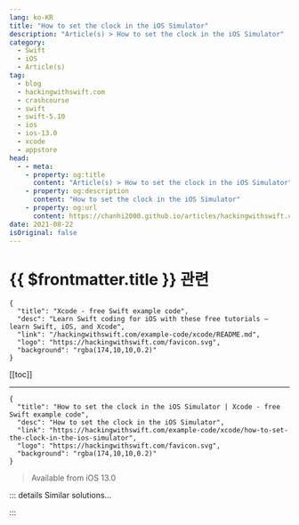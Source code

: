```yaml
---
lang: ko-KR
title: "How to set the clock in the iOS Simulator"
description: "Article(s) > How to set the clock in the iOS Simulator"
category:
  - Swift
  - iOS
  - Article(s)
tag: 
  - blog
  - hackingwithswift.com
  - crashcourse
  - swift
  - swift-5.10
  - ios
  - ios-13.0
  - xcode
  - appstore
head:
  - - meta:
    - property: og:title
      content: "Article(s) > How to set the clock in the iOS Simulator"
    - property: og:description
      content: "How to set the clock in the iOS Simulator"
    - property: og:url
      content: https://chanhi2000.github.io/articles/hackingwithswift.com/example-code/xcode/how-to-set-the-clock-in-the-ios-simulator.html
date: 2021-08-22
isOriginal: false
---
```


# {{ $frontmatter.title }} 관련

```component VPCard
{
  "title": "Xcode - free Swift example code",
  "desc": "Learn Swift coding for iOS with these free tutorials – learn Swift, iOS, and Xcode",
  "link": "/hackingwithswift.com/example-code/xcode/README.md",
  "logo": "https://hackingwithswift.com/favicon.svg",
  "background": "rgba(174,10,10,0.2)"
}
```

[[toc]]

---

```component VPCard
{
  "title": "How to set the clock in the iOS Simulator | Xcode - free Swift example code",
  "desc": "How to set the clock in the iOS Simulator",
  "link": "https://hackingwithswift.com/example-code/xcode/how-to-set-the-clock-in-the-ios-simulator",
  "logo": "https://hackingwithswift.com/favicon.svg",
  "background": "rgba(174,10,10,0.2)"
}
```

> Available from iOS 13.0

<!-- TODO: 작성 -->

<!-- 
By default the iOS Simulator shows whatever the time is on your Mac, but you can use Xcode’s `simctl` command to override that with a custom time.

For example, Apple always uses 9:41am in their screenshots, because that was the time the original iPhone was announced. If you want to get the same thing in your simulator screenshots, use this command: 

**xcrun simctl status_bar "iPhone 12 Pro Max" override --time "9:41"**

You should replace the simulator name with whatever device you want to change.

**Tip:** The time shown is just a string, and can be whatever you want. You could use **--time “twostraws”** for example, and that would work just fine.

For much more control over how your simulator looks and works, check out my free <a href="https://github.com/twostraws/ControlRoom">Control Room</a> app on GitHub.

-->

::: details Similar solutions…

<!--
/example-code/language/how-to-use-compiler-directives-to-detect-the-ios-simulator">How to use compiler directives to detect the iOS Simulator 
/example-code/uikit/what-does-the-message-simulator-user-has-requested-new-graphics-quality-100-mean">What does the message "Simulator user has requested new graphics quality: 100" mean? 
/example-code/arrays/how-to-count-objects-in-a-set-using-nscountedset">How to count objects in a set using NSCountedSet 
/example-code/language/when-to-use-a-set-rather-than-an-array">When to use a set rather than an array 
/example-code/testing/how-to-set-baselines-for-your-performance-tests">How to set baselines for your performance tests</a>
-->

:::

